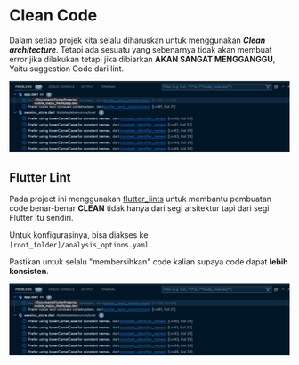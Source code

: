 # Clean Code
Dalam setiap projek kita selalu diharuskan untuk menggunakan ***Clean architecture***. Tetapi ada sesuatu yang sebenarnya tidak akan membuat error jika dilakukan tetapi jika dibiarkan **AKAN SANGAT MENGGANGGU**, Yaitu suggestion Code dari lint.

![Problems - VSCode](/images/vscode-problem-window.png)

## Flutter Lint

Pada project ini menggunakan [flutter_lints](https://pub.dev/packages/flutter_lints) untuk membantu pembuatan code benar-benar **CLEAN** tidak hanya dari segi arsitektur tapi dari segi Flutter itu sendiri.

Untuk konfigurasinya, bisa diakses ke `[root_folder]/analysis_options.yaml`.

Pastikan untuk selalu "membersihkan" code kalian supaya code dapat **lebih konsisten**.

![Clean code - VSCode](/images/vscode-problem-window.png)